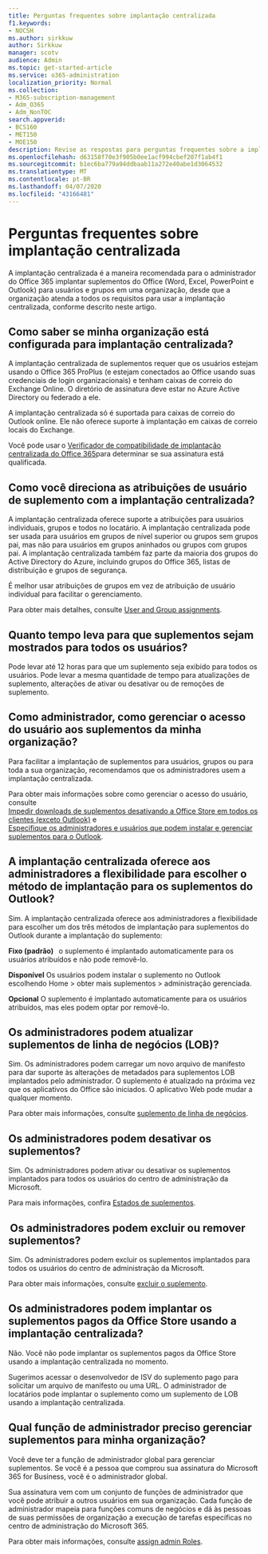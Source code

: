 ```yaml
---
title: Perguntas frequentes sobre implantação centralizada
f1.keywords:
- NOCSH
ms.author: sirkkuw
author: Sirkkuw
manager: scotv
audience: Admin
ms.topic: get-started-article
ms.service: o365-administration
localization_priority: Normal
ms.collection:
- M365-subscription-management
- Adm_O365
- Adm_NonTOC
search.appverid:
- BCS160
- MET150
- MOE150
description: Revise as respostas para perguntas frequentes sobre a implantação centralizada no centro de administração do Microsoft 365.
ms.openlocfilehash: d63158f70e3f905b0ee1acf994cbef207f1ab4f1
ms.sourcegitcommit: b1ec6ba779a94ddbaab11a272e40abe1d3064532
ms.translationtype: MT
ms.contentlocale: pt-BR
ms.lasthandoff: 04/07/2020
ms.locfileid: "43166481"
---
```

# <a name="centralized-deployment-faq"></a>Perguntas frequentes sobre implantação centralizada

A implantação centralizada é a maneira recomendada para o administrador do Office 365 implantar suplementos do Office (Word, Excel, PowerPoint e Outlook) para usuários e grupos em uma organização, desde que a organização atenda a todos os requisitos para usar a implantação centralizada, conforme descrito neste artigo.   
  
## <a name="how-do-i-know-if-my-organization-is-set-up-for-centralized-deployment"></a>Como saber se minha organização está configurada para implantação centralizada?  

A implantação centralizada de suplementos requer que os usuários estejam usando o Office 365 ProPlus (e estejam conectados ao Office usando suas credenciais de login organizacionais) e tenham caixas de correio do Exchange Online. O diretório de assinatura deve estar no Azure Active Directory ou federado a ele.  
 
A implantação centralizada só é suportada para caixas de correio do Outlook online. Ele não oferece suporte à implantação em caixas de correio locais do Exchange.
 
Você pode usar o [Verificador de compatibilidade de implantação centralizada do Office 365](https://docs.microsoft.com/microsoft-365/admin/manage/centralized-deployment-of-add-ins?view=o365-worldwide#office-365-centralized-deployment-compatibility-checker)para determinar se sua assinatura está qualificada. 
  
## <a name="how-do-you-target-add-in-user-assignments-with-centralized-deployment"></a>Como você direciona as atribuições de usuário de suplemento com a implantação centralizada?  

A implantação centralizada oferece suporte a atribuições para usuários individuais, grupos e todos no locatário. A implantação centralizada pode ser usada para usuários em grupos de nível superior ou grupos sem grupos pai, mas não para usuários em grupos aninhados ou grupos com grupos pai. A implantação centralizada também faz parte da maioria dos grupos do Active Directory do Azure, incluindo grupos do Office 365, listas de distribuição e grupos de segurança.  

É melhor usar atribuições de grupos em vez de atribuição de usuário individual para facilitar o gerenciamento.
 
Para obter mais detalhes, consulte [User and Group assignments](https://docs.microsoft.com/microsoft-365/admin/manage/centralized-deployment-of-add-ins?view=o365-worldwide#user-and-group-assignments).  
   
## <a name="how-long-does-it-take-for-add-ins-to-show-up-for-all-users"></a>Quanto tempo leva para que suplementos sejam mostrados para todos os usuários?  

Pode levar até 12 horas para que um suplemento seja exibido para todos os usuários. Pode levar a mesma quantidade de tempo para atualizações de suplemento, alterações de ativar ou desativar ou de remoções de suplemento. 
  
## <a name="as-an-administrator-how-do-i-manage-the-user-access-to-add-ins-for-my-organization"></a>Como administrador, como gerenciar o acesso do usuário aos suplementos da minha organização?

Para facilitar a implantação de suplementos para usuários, grupos ou para toda a sua organização, recomendamos que os administradores usem a implantação centralizada.

Para obter mais informações sobre como gerenciar o acesso do usuário, consulte </br>[Impedir downloads de suplementos desativando a Office Store em todos os clientes (exceto Outlook)](https://docs.microsoft.com/microsoft-365/admin/manage/manage-deployment-of-add-ins?view=o365-worldwide#prevent-add-in-downloads-by-turning-off-the-office-store-across-all-clients-except-outlook) e </br>[Especifique os administradores e usuários que podem instalar e gerenciar suplementos para o Outlook](https://docs.microsoft.com/exchange/clients-and-mobile-in-exchange-online/add-ins-for-outlook/specify-who-can-install-and-manage-add-ins?redirectedfrom=MSDN).

## <a name="will-centralized-deployment-provide-admins-the-flexibility-to-choose-the-deployment-method-for-outlook-add-ins"></a>A implantação centralizada oferece aos administradores a flexibilidade para escolher o método de implantação para os suplementos do Outlook?  

Sim. A implantação centralizada oferece aos administradores a flexibilidade para escolher um dos três métodos de implantação para suplementos do Outlook durante a implantação do suplemento:

**Fixo (padrão)**   o suplemento é implantado automaticamente para os usuários atribuídos e não pode removê-lo.  
 
**Disponível** Os usuários podem instalar o suplemento no Outlook escolhendo Home > obter mais suplementos > administração gerenciada.   
 
**Opcional** O suplemento é implantado automaticamente para os usuários atribuídos, mas eles podem optar por removê-lo.  
    
## <a name="can-admins-update-line-of-business-lob-add-ins"></a>Os administradores podem atualizar suplementos de linha de negócios (LOB)?  

Sim. Os administradores podem carregar um novo arquivo de manifesto para dar suporte às alterações de metadados para suplementos LOB implantados pelo administrador. O suplemento é atualizado na próxima vez que os aplicativos do Office são iniciados. O aplicativo Web pode mudar a qualquer momento.  
 
Para obter mais informações, consulte [suplemento de linha de negócios](https://docs.microsoft.com/microsoft-365/admin/manage/manage-deployment-of-add-ins?view=o365-worldwide#security-of-office-add-ins).  

## <a name="can-admins-turn-off-add-ins"></a>Os administradores podem desativar os suplementos?  

Sim. Os administradores podem ativar ou desativar os suplementos implantados para todos os usuários do centro de administração da Microsoft.

Para mais informações, confira [Estados de suplementos](https://docs.microsoft.com/microsoft-365/admin/manage/manage-deployment-of-add-ins?view=o365-worldwide#add-in-states).  

##  <a name="can-admins-delete-or-remove-add-ins"></a>Os administradores podem excluir ou remover suplementos?

Sim. Os administradores podem excluir os suplementos implantados para todos os usuários do centro de administração da Microsoft.

Para obter mais informações, consulte [excluir o suplemento](https://docs.microsoft.com/microsoft-365/admin/manage/manage-deployment-of-add-ins?view=o365-worldwide#delete-the-add-in). 
  
## <a name="can-admins-deploy-paid-add-ins-from-the-office-store-using-centralized-deployment"></a>Os administradores podem implantar os suplementos pagos da Office Store usando a implantação centralizada? 

Não. Você não pode implantar os suplementos pagos da Office Store usando a implantação centralizada no momento.  
 
Sugerimos acessar o desenvolvedor de ISV do suplemento pago para solicitar um arquivo de manifesto ou uma URL. O administrador de locatários pode implantar o suplemento como um suplemento de LOB usando a implantação centralizada.
    
## <a name="which-admin-role-do-i-need-to-manage-add-ins-for-my-organization"></a>Qual função de administrador preciso gerenciar suplementos para minha organização?  

Você deve ter a função de administrador global para gerenciar suplementos. Se você é a pessoa que comprou sua assinatura do Microsoft 365 for Business, você é o administrador global. 
 
Sua assinatura vem com um conjunto de funções de administrador que você pode atribuir a outros usuários em sua organização. Cada função de administrador mapeia para funções comuns de negócios e dá às pessoas de suas permissões de organização a execução de tarefas específicas no centro de administração do Microsoft 365.  
 
Para obter mais informações, consulte [assign admin Roles](https://docs.microsoft.com/microsoft-365/admin/add-users/assign-admin-roles?view=o365-worldwide).  